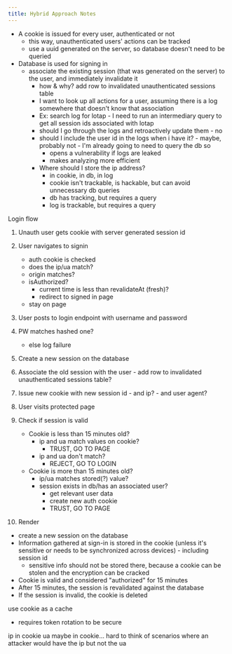 ```yaml
---
title: Hybrid Approach Notes
---
```


- A cookie is issued for every user, authenticated or not
  - this way, unauthenticated users' actions can be tracked
  - use a uuid generated on the server, so database doesn't need to be queried
- Database is used for signing in
  - associate the existing session (that was generated on the server) to the user, and immediately invalidate it
    - how & why? add row to invalidated unauthenticated sessions table
    - I want to look up all actions for a user, assuming there is a log somewhere that doesn't know that association
    - Ex: search log for lotap - I need to run an intermediary query to get all session ids associated with lotap
    - should I go through the logs and retroactively update them - no
    - should I include the user id in the logs when i have it? - maybe, probably not - I'm already going to need to query the db so
      - opens a vulnerability if logs are leaked
      - makes analyzing more efficient
    - Where should I store the ip address?
      - in cookie, in db, in log
      - cookie isn't trackable, is hackable, but can avoid unnecessary db queries
      - db has tracking, but requires a query
      - log is trackable, but requires a query

Login flow

1. Unauth user gets cookie with server generated session id
2. User navigates to signin

   - auth cookie is checked
   - does the ip/ua match?
   - origin matches?
   - isAuthorized?
     - current time is less than revalidateAt (fresh)?
     - redirect to signed in page
   - stay on page

3. User posts to login endpoint with username and password
4. PW matches hashed one?
   - else log failure
5. Create a new session on the database
6. Associate the old session with the user - add row to invalidated unauthenticated sessions table?
7. Issue new cookie with new session id - and ip? - and user agent?
8. User visits protected page
9. Check if session is valid
   - Cookie is less than 15 minutes old?
     - ip and ua match values on cookie?
       - TRUST, GO TO PAGE
     - ip and ua don't match?
       - REJECT, GO TO LOGIN
   - Cookie is more than 15 minutes old?
     - ip/ua matches stored(?) value?
     - session exists in db/has an associated user?
       - get relevant user data
       - create new auth cookie
       - TRUST, GO TO PAGE
10. Render

- create a new session on the database
- Information gathered at sign-in is stored in the cookie (unless it's sensitive or needs to be synchronized across devices) - including session id
  - sensitive info should not be stored there, because a cookie can be stolen and the encryption can be cracked
- Cookie is valid and considered "authorized" for 15 minutes
- After 15 minutes, the session is revalidated against the database
- If the session is invalid, the cookie is deleted

use cookie as a cache

- requires token rotation to be secure

ip in cookie
ua maybe in cookie... hard to think of scenarios where an attacker would have the ip but not the ua
